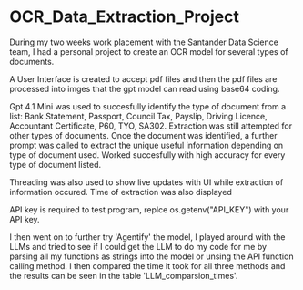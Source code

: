 # OCR_Data_Extraction_Project
During my two weeks work placement with the Santander Data Science team, I had a personal project to create an OCR model for several types of documents. 

A User Interface is created to accept pdf files and then the pdf files are processed into imges that the gpt model can read using base64 coding.

Gpt 4.1 Mini was used to succesfully identify the type of document from a list: Bank Statement, Passport, Council Tax, Payslip, Driving Licence, 
Accountant Certificate, P60, TYO, SA302. Extraction was still attempted for other types of documents. Once the document was identified, a further prompt was called to extract the unique useful information depending on type of document used. Worked succesfully with high accuracy for every type of document listed.

Threading was also used to show live updates with UI while extraction of information occured. Time of extraction was also displayed

API key is required to test program, replce os.getenv("API_KEY") with your API key. 

I then went on to further try 'Agentify' the model, I played around with the LLMs and tried to see if I could get the LLM to do my code for me by parsing all my functions as strings into the model or unsing the API function calling method. I then compared the time it took for all three methods and the results can be seen in the table 'LLM_comparsion_times'.
